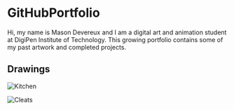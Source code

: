 # GitHubPortfolio
Hi, my name is Mason Devereux and I am a digital art and animation student at DigiPen Institute of Technology. This growing portfolio contains some of my past artwork and completed projects.

## Drawings

![Kitchen](https://github.com/MasonDevereux/masondevereux.github.io/blob/main/IMG-4725-Original.jpg "Kitchen Still Life")

![Cleats](https://github.com/MasonDevereux/masondevereux.github.io/blob/main/IMG-4732-Original.jpg)
